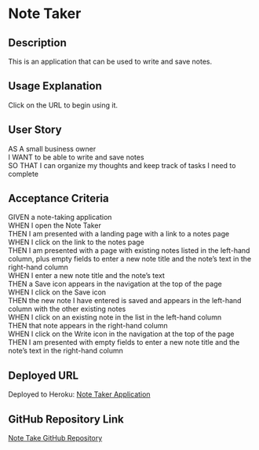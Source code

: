 # Note Taker


## Description
This is an application that can be used to write and save notes.


## Usage Explanation
Click on the URL to begin using it.

## User Story
AS A small business owner<br />
I WANT to be able to write and save notes<br />
SO THAT I can organize my thoughts and keep track of tasks I need to complete<br />

## Acceptance Criteria
GIVEN a note-taking application<br />
WHEN I open the Note Taker<br />
THEN I am presented with a landing page with a link to a notes page<br />
WHEN I click on the link to the notes page<br />
THEN I am presented with a page with existing notes listed in the left-hand column, plus empty fields to enter a new note title and the note’s text in the right-hand column<br />
WHEN I enter a new note title and the note’s text<br />
THEN a Save icon appears in the navigation at the top of the page<br />
WHEN I click on the Save icon<br />
THEN the new note I have entered is saved and appears in the left-hand column with the other existing notes<br />
WHEN I click on an existing note in the list in the left-hand column<br />
THEN that note appears in the right-hand column<br />
WHEN I click on the Write icon in the navigation at the top of the page<br />
THEN I am presented with empty fields to enter a new note title and the note’s text in the right-hand column<br />

## Deployed URL
Deployed to Heroku: <a href="https://protected-shore-80289.herokuapp.com/">Note Taker Application</a>

## GitHub Repository Link
<a href="https://github.com/igk1024/note-taker">Note Take GitHub Repository</a>